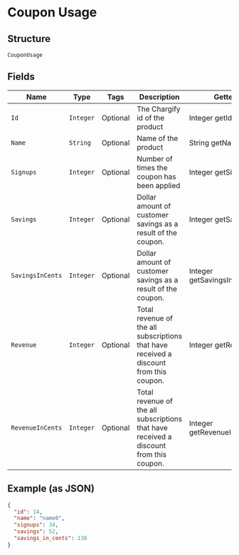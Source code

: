 
# Coupon Usage

## Structure

`CouponUsage`

## Fields

| Name | Type | Tags | Description | Getter | Setter |
|  --- | --- | --- | --- | --- | --- |
| `Id` | `Integer` | Optional | The Chargify id of the product | Integer getId() | setId(Integer id) |
| `Name` | `String` | Optional | Name of the product | String getName() | setName(String name) |
| `Signups` | `Integer` | Optional | Number of times the coupon has been applied | Integer getSignups() | setSignups(Integer signups) |
| `Savings` | `Integer` | Optional | Dollar amount of customer savings as a result of the coupon. | Integer getSavings() | setSavings(Integer savings) |
| `SavingsInCents` | `Integer` | Optional | Dollar amount of customer savings as a result of the coupon. | Integer getSavingsInCents() | setSavingsInCents(Integer savingsInCents) |
| `Revenue` | `Integer` | Optional | Total revenue of the all subscriptions that have received a discount from this coupon. | Integer getRevenue() | setRevenue(Integer revenue) |
| `RevenueInCents` | `Integer` | Optional | Total revenue of the all subscriptions that have received a discount from this coupon. | Integer getRevenueInCents() | setRevenueInCents(Integer revenueInCents) |

## Example (as JSON)

```json
{
  "id": 14,
  "name": "name0",
  "signups": 34,
  "savings": 52,
  "savings_in_cents": 138
}
```

